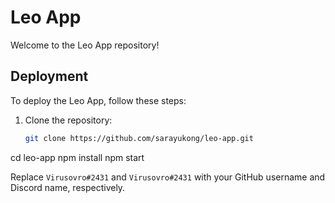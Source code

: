# Leo App

Welcome to the Leo App repository!

## Deployment

To deploy the Leo App, follow these steps:

1. Clone the repository:
   ```bash
   git clone https://github.com/sarayukong/leo-app.git
cd leo-app
npm install
npm start

Replace `Virusovro#2431` and `Virusovro#2431` with your GitHub username and Discord name, respectively.
